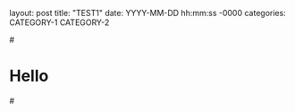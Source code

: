 layout: post
title: "TEST1"
date: YYYY-MM-DD hh:mm:ss -0000
categories: CATEGORY-1 CATEGORY-2

#<!DOCTYPE html>
<html>
<head>
  <title>Hello Page</title>
</head>
<body>
  <h1>Hello</h1>
</body>
</html>#
